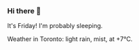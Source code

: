 ### Hi there :wave:

It's Friday! I'm probably sleeping.

Weather in Toronto: light rain, mist, at +7°C.
